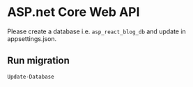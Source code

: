 # ASP.net Core Web API

Please create a database i.e. `asp_react_blog_db` and update in appsettings.json.

## Run migration
`Update-Database`
